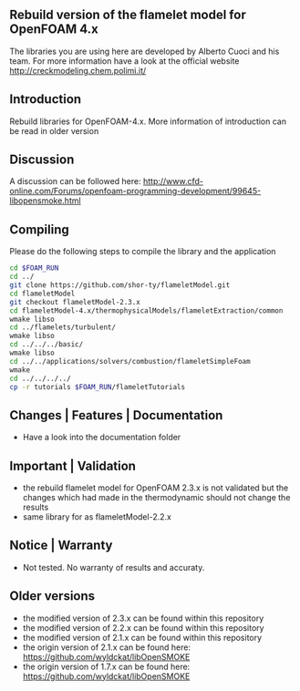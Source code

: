 ##  Rebuild version of the flamelet model for OpenFOAM 4.x

The libraries you are using here are developed by Alberto Cuoci and his team. For more information have a look at the official website http://creckmodeling.chem.polimi.it/

## Introduction

Rebuild libraries for OpenFOAM-4.x. More information of introduction can be read in older version

## Discussion
A discussion can be followed here: http://www.cfd-online.com/Forums/openfoam-programming-development/99645-libopensmoke.html

## Compiling

Please do the following steps to compile the library and the application

```bash
cd $FOAM_RUN
cd ../
git clone https://github.com/shor-ty/flameletModel.git
cd flameletModel
git checkout flameletModel-2.3.x
cd flameletModel-4.x/thermophysicalModels/flameletExtraction/common
wmake libso
cd ../flamelets/turbulent/
wmake libso
cd ../../../basic/
wmake libso
cd ../../applications/solvers/combustion/flameletSimpleFoam
wmake
cd ../../../../
cp -r tutorials $FOAM_RUN/flameletTutorials
```


## Changes | Features | Documentation
+ Have a look into the documentation folder


## Important | Validation

+ the rebuild flamelet model for OpenFOAM 2.3.x is not validated but the changes which had made in the thermodynamic should not change the results 
+ same library for as flameletModel-2.2.x


## Notice | Warranty
+ Not tested. No warranty of results and accuraty.

## Older versions
+ the modified version of 2.3.x can be found within this repository
+ the modified version of 2.2.x can be found within this repository
+ the modified version of 2.1.x can be found within this repository
+ the origin version of 2.1.x can be found here: https://github.com/wyldckat/libOpenSMOKE
+ the origin version of 1.7.x can be found here: https://github.com/wyldckat/libOpenSMOKE



